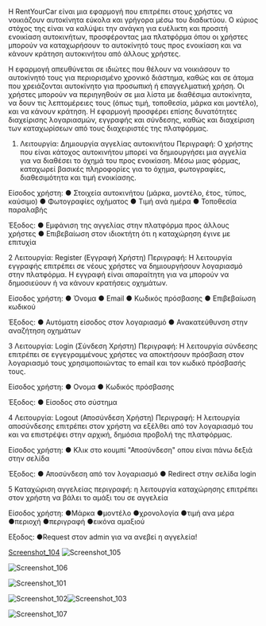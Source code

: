 Η RentYourCar είναι μια εφαρμογή που επιτρέπει στους χρήστες να νοικιάζουν αυτοκίνητα εύκολα και γρήγορα μέσω του διαδικτύου. Ο κύριος στόχος της είναι να καλύψει την ανάγκη για ευέλικτη και προσιτή ενοικίαση αυτοκινήτων, προσφέροντας μια πλατφόρμα όπου οι χρήστες μπορούν να καταχωρήσουν το αυτοκίνητό τους προς ενοικίαση και να κάνουν κράτηση αυτοκινήτου από άλλους χρήστες.

Η εφαρμογή απευθύνεται σε ιδιώτες που θέλουν να νοικιάσουν το αυτοκίνητό τους για περιορισμένο χρονικό διάστημα, καθώς και σε άτομα που χρειάζονται αυτοκίνητο για προσωπική ή επαγγελματική χρήση. Οι χρήστες μπορούν να περιηγηθούν σε μια λίστα με διαθέσιμα αυτοκίνητα, να δουν τις λεπτομέρειες τους (όπως τιμή, τοποθεσία, μάρκα και μοντέλο), και να κάνουν κράτηση. Η εφαρμογή προσφέρει επίσης δυνατότητες διαχείρισης λογαριασμών, εγγραφής και σύνδεσης, καθώς και διαχείριση των καταχωρίσεων από τους διαχειριστές της πλατφόρμας.

1. Λειτουργία: Δημιουργία αγγελίας αυτοκινήτου
Περιγραφή:
Ο χρήστης που είναι κάτοχος αυτοκινήτου μπορεί να δημιουργήσει μια αγγελία για να διαθέσει το όχημά του προς ενοικίαση. Μέσω μιας φόρμας, καταχωρεί βασικές πληροφορίες για το όχημα, φωτογραφίες, διαθεσιμότητα και τιμή ενοικίασης.

Είσοδος χρήστη:
● Στοιχεία αυτοκινήτου (μάρκα, μοντέλο, έτος, τύπος, καύσιμο)
● Φωτογραφίες οχήματος
● Τιμή ανά ημέρα
● Τοποθεσία παραλαβής

Έξοδος:
● Εμφάνιση της αγγελίας στην πλατφόρμα προς άλλους χρήστες
● Επιβεβαίωση στον ιδιοκτήτη ότι η καταχώρηση έγινε με επιτυχία

2 Λειτουργία: Register (Εγγραφή Χρήστη)
Περιγραφή:
Η λειτουργία εγγραφής επιτρέπει σε νέους χρήστες να δημιουργήσουν λογαριασμό στην πλατφόρμα. Η εγγραφή είναι απαραίτητη για να μπορούν να δημοσιεύουν ή να κάνουν κρατήσεις οχημάτων.

Είσοδος χρήστη:
● Όνομα
● Email
● Κωδικός πρόσβασης
● Επιβεβαίωση κωδικού

Έξοδος:
● Αυτόματη είσοδος στον λογαριασμό
● Ανακατεύθυνση στην αναζήτηση οχημάτων

3 Λειτουργία: Login (Σύνδεση Χρήστη)
Περιγραφή:
Η λειτουργία σύνδεσης επιτρέπει σε εγγεγραμμένους χρήστες να αποκτήσουν πρόσβαση στον λογαριασμό τους χρησιμοποιώντας το email και τον κωδικό πρόσβασής τους.

Είσοδος χρήστη:
● Ονομα
● Κωδικός πρόσβασης

Έξοδος:
● Είσοδος στο σύστημα

4 Λειτουργία: Logout (Αποσύνδεση Χρήστη)
Περιγραφή:
Η λειτουργία αποσύνδεσης επιτρέπει στον χρήστη να εξέλθει από τον λογαριασμό του και να επιστρέψει στην αρχική, δημόσια προβολή της πλατφόρμας.

Είσοδος χρήστη:
● Κλικ στο κουμπί "Αποσύνδεση" οπου είναι πάνω δεξιά στην σελίδα

Έξοδος:
● Αποσύνδεση από τον λογαριασμό
● Redirect στην σελίδα login


5 Καταχώριση αγγελείας
περιγραφή:
η λειτουργία καταχώρησης επιτρέπει στον χρήστη να βάλει το αμάξι του σε αγγελεία

Είσοδος χρήστη: 
●Μάρκα
●μοντέλο
●χρονολογία
●τιμή ανα μέρα
●περιοχή
●περιγραφή
●εικόνα αμαξιού

Εξοδος:
●Request στον admin για να ανεβεί η αγγελεία!

[Screenshot_104](https://github.com/user-attachments/assets/a7b28529-65fe-4eff-8ea4-7f256e1da8ab)
![Screenshot_105](https://github.com/user-attachments/assets/2c9f1129-7a3e-4e6d-bee6-2ffdc49b5e8f)

![Screenshot_106](https://github.com/user-attachments/assets/bbdbc9c2-f21a-4695-9652-1c931524e6b7)


![Screenshot_101](https://github.com/user-attachments/assets/10f284c3-201b-4362-a03a-cd6ba8f5323f)

![Screenshot_102](https://github.com/user-attachments/assets/4192f14a-1958-46f0-8881-2759ca9be121)![Screenshot_103](https://github.com/user-attachments/assets/f272d983-f005-4423-b079-2e61273be9dd)


![Screenshot_107](https://github.com/user-attachments/assets/7453a15c-b848-48c1-9fa7-7150d1c9868f)



